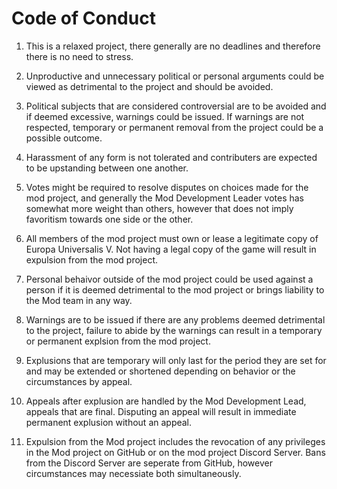 # Code of Conduct #

1. This is a relaxed project, there generally are no deadlines and therefore there is no need to stress.

2. Unproductive and unnecessary political or personal arguments could be viewed as detrimental to the project and should be avoided.

3. Political subjects that are considered controversial are to be avoided and if deemed excessive, warnings could be issued.  If warnings are not respected, temporary or permanent removal from the project could be a possible outcome. 

4. Harassment of any form is not tolerated and contributers are expected to be upstanding between one another.

5. Votes might be required to resolve disputes on choices made for the mod project, and generally the Mod Development Leader votes has somewhat more weight than others, however that does not imply favoritism towards one side or the other.

6. All members of the mod project must own or lease a legitimate copy of Europa Universalis V. Not having a legal copy of the game will result in expulsion from the mod project.

7. Personal behaivor outside of the mod project could be used against a person if it is deemed detrimental to the mod project or brings liability to the Mod team in any way.

8. Warnings are to be issued if there are any problems deemed detrimental to the project, failure to abide by the warnings can result in a temporary or permanent explsion from the mod project.

9. Explusions that are temporary will only last for the period they are set for and may be extended or shortened depending on behavior or the circumstances by appeal.

10. Appeals after explusion are handled by the Mod Development Lead, appeals that are final.  Disputing an appeal will result in immediate permanent explusion without an appeal.

11. Expulsion from the Mod project includes the revocation of any privileges in the Mod project on GitHub or on the mod project Discord Server.  Bans from the Discord Server are seperate from GitHub, however circumstances may necessiate both simultaneously.
